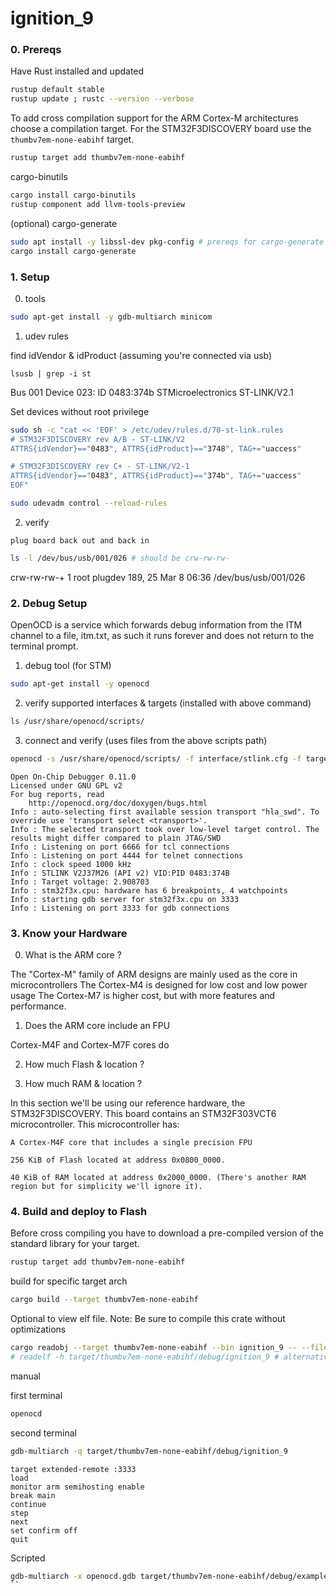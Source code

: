 # ignition_9

### 0. Prereqs

 Have Rust installed and updated
```bash
rustup default stable
rustup update ; rustc --version --verbose
```

 To add cross compilation support for the ARM Cortex-M architectures choose a compilation target. For the STM32F3DISCOVERY board use the ```thumbv7em-none-eabihf``` target.
```bash
rustup target add thumbv7em-none-eabihf
```

 cargo-binutils
```bash
cargo install cargo-binutils
rustup component add llvm-tools-preview
```

 (optional) cargo-generate
```bash
sudo apt install -y libssl-dev pkg-config # prereqs for cargo-generate
cargo install cargo-generate
```


### 1. Setup

 0. tools 
```bash
sudo apt-get install -y gdb-multiarch minicom
```

 1.  udev rules

find idVendor & idProduct (assuming you're connected via usb)
```
lsusb | grep -i st
```
Bus 001 Device 023: ID 0483:374b STMicroelectronics ST-LINK/V2.1

 Set devices without root privilege
```bash
sudo sh -c "cat << 'EOF' > /etc/udev/rules.d/70-st-link.rules
# STM32F3DISCOVERY rev A/B - ST-LINK/V2
ATTRS{idVendor}=="0483", ATTRS{idProduct}=="3748", TAG+="uaccess"

# STM32F3DISCOVERY rev C+ - ST-LINK/V2-1
ATTRS{idVendor}=="0483", ATTRS{idProduct}=="374b", TAG+="uaccess"
EOF"
```
```bash
sudo udevadm control --reload-rules
```

2. verify

```
plug board back out and back in
```
```bash
ls -l /dev/bus/usb/001/026 # should be crw-rw-rw-
```
crw-rw-rw-+ 1 root plugdev 189, 25 Mar  8 06:36 /dev/bus/usb/001/026



### 2. Debug Setup

 OpenOCD is a service which forwards debug information from the ITM channel to a file, itm.txt, as such it runs forever and does not return to the terminal prompt.

 1. debug tool (for STM)
```bash
sudo apt-get install -y openocd
```

 2. verify supported interfaces & targets (installed with above command)
```bash
ls /usr/share/openocd/scripts/
```

 3. connect and verify (uses files from the above scripts path)
```bash
openocd -s /usr/share/openocd/scripts/ -f interface/stlink.cfg -f target/stm32f3x.cfg
```
```
Open On-Chip Debugger 0.11.0
Licensed under GNU GPL v2
For bug reports, read
	http://openocd.org/doc/doxygen/bugs.html
Info : auto-selecting first available session transport "hla_swd". To override use 'transport select <transport>'.
Info : The selected transport took over low-level target control. The results might differ compared to plain JTAG/SWD
Info : Listening on port 6666 for tcl connections
Info : Listening on port 4444 for telnet connections
Info : clock speed 1000 kHz
Info : STLINK V2J37M26 (API v2) VID:PID 0483:374B
Info : Target voltage: 2.908703
Info : stm32f3x.cpu: hardware has 6 breakpoints, 4 watchpoints
Info : starting gdb server for stm32f3x.cpu on 3333
Info : Listening on port 3333 for gdb connections
```


### 3. Know your Hardware



 0. What is the ARM core ?

 The "Cortex-M" family of ARM designs are mainly used as the core in microcontrollers
 The Cortex-M4 is designed for low cost and low power usage
 The Cortex-M7 is higher cost, but with more features and performance.

 1. Does the ARM core include an FPU
 
 Cortex-M4F and Cortex-M7F cores do

 2. How much Flash & location ?

 3. How much RAM & location ?

 

 In this section we'll be using our reference hardware, the STM32F3DISCOVERY. This board contains an STM32F303VCT6 microcontroller. This microcontroller has:
```
A Cortex-M4F core that includes a single precision FPU

256 KiB of Flash located at address 0x0800_0000.

40 KiB of RAM located at address 0x2000_0000. (There's another RAM region but for simplicity we'll ignore it).
```





### 4. Build and deploy to Flash

Before cross compiling you have to download a pre-compiled version of the standard library for your target.
```bash
rustup target add thumbv7em-none-eabihf
```

build for specific target arch
```bash
cargo build --target thumbv7em-none-eabihf
```

Optional to view elf file. Note: Be sure to compile this crate without optimizations
```bash
cargo readobj --target thumbv7em-none-eabihf --bin ignition_9 -- --file-header
# readelf -h target/thumbv7em-none-eabihf/debug/ignition_9 # alternative
```

manual

 first terminal
```bash
openocd
```

 second terminal
```bash
gdb-multiarch -q target/thumbv7em-none-eabihf/debug/ignition_9
```
```gdb
target extended-remote :3333
load
monitor arm semihosting enable
break main
continue
step
next
set confirm off
quit
```

Scripted
```bash
gdb-multiarch -x openocd.gdb target/thumbv7em-none-eabihf/debug/examples/hello
``